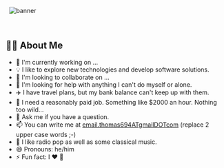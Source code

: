  
![banner](https://user-images.githubusercontent.com/71355143/101535714-5db73780-3999-11eb-9211-7b8e7417a073.jpg)

<br/>

## 👨‍💻  About Me
- 🔭 I'm currently working on ...
- 💡 I like to explore new technologies and develop software solutions.
- 👯 I'm looking to collaborate on ...
- 🤔 I'm looking for help with anything I can't do myself or alone.
- ✈️ I have travel plans, but my bank balance can't keep up with them.
- 💼 I need a reasonably paid job. Something like $2000 an hour. Nothing too wild…
- 💬 Ask me if you have a question.
- 📫 You can write me at <ins>email.thomas694ATgmailDOTcom</ins> (replace 2 upper case words ;-)
- 🎵 I like radio pop as well as some classical music.
- 😄 Pronouns: he/him
- ⚡ Fun fact: I ❤️ 🦁
